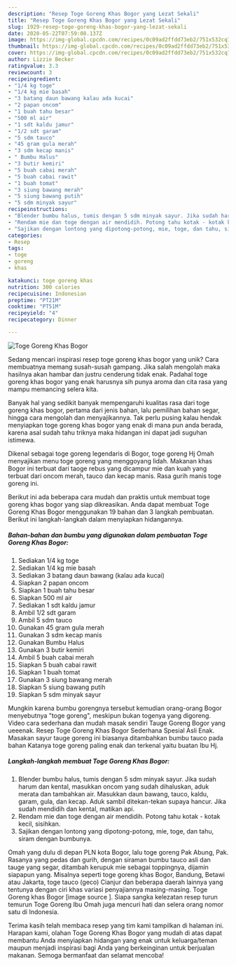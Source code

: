 ```yaml
---
description: "Resep Toge Goreng Khas Bogor yang Lezat Sekali"
title: "Resep Toge Goreng Khas Bogor yang Lezat Sekali"
slug: 1929-resep-toge-goreng-khas-bogor-yang-lezat-sekali
date: 2020-05-22T07:59:08.137Z
image: https://img-global.cpcdn.com/recipes/0c09ad2ffdd73eb2/751x532cq70/toge-goreng-khas-bogor-foto-resep-utama.jpg
thumbnail: https://img-global.cpcdn.com/recipes/0c09ad2ffdd73eb2/751x532cq70/toge-goreng-khas-bogor-foto-resep-utama.jpg
cover: https://img-global.cpcdn.com/recipes/0c09ad2ffdd73eb2/751x532cq70/toge-goreng-khas-bogor-foto-resep-utama.jpg
author: Lizzie Becker
ratingvalue: 3.3
reviewcount: 3
recipeingredient:
- "1/4 kg toge"
- "1/4 kg mie basah"
- "3 batang daun bawang kalau ada kucai"
- "2 papan oncom"
- "1 buah tahu besar"
- "500 ml air"
- "1 sdt kaldu jamur"
- "1/2 sdt garam"
- "5 sdm tauco"
- "45 gram gula merah"
- "3 sdm kecap manis"
- " Bumbu Halus"
- "3 butir kemiri"
- "5 buah cabai merah"
- "5 buah cabai rawit"
- "1 buah tomat"
- "3 siung bawang merah"
- "5 siung bawang putih"
- "5 sdm minyak sayur"
recipeinstructions:
- "Blender bumbu halus, tumis dengan 5 sdm minyak sayur. Jika sudah harum dan kental, masukkan oncom yang sudah dihaluskan, aduk merata dan tambahkan air. Masukkan daun bawang, tauco, kaldu, garam, gula, dan kecap. Aduk sambil ditekan-tekan supaya hancur. Jika sudah mendidih dan kental, matikan api."
- "Rendam mie dan toge dengan air mendidih. Potong tahu kotak - kotak kecil, sisihkan."
- "Sajikan dengan lontong yang dipotong-potong, mie, toge, dan tahu, siram dengan bumbunya."
categories:
- Resep
tags:
- toge
- goreng
- khas

katakunci: toge goreng khas 
nutrition: 300 calories
recipecuisine: Indonesian
preptime: "PT21M"
cooktime: "PT51M"
recipeyield: "4"
recipecategory: Dinner

---
```



![Toge Goreng Khas Bogor](https://img-global.cpcdn.com/recipes/0c09ad2ffdd73eb2/751x532cq70/toge-goreng-khas-bogor-foto-resep-utama.jpg)

Sedang mencari inspirasi resep toge goreng khas bogor yang unik? Cara membuatnya memang susah-susah gampang. Jika salah mengolah maka hasilnya akan hambar dan justru cenderung tidak enak. Padahal toge goreng khas bogor yang enak harusnya sih punya aroma dan cita rasa yang mampu memancing selera kita.

Banyak hal yang sedikit banyak mempengaruhi kualitas rasa dari toge goreng khas bogor, pertama dari jenis bahan, lalu pemilihan bahan segar, hingga cara mengolah dan menyajikannya. Tak perlu pusing kalau hendak menyiapkan toge goreng khas bogor yang enak di mana pun anda berada, karena asal sudah tahu triknya maka hidangan ini dapat jadi suguhan istimewa.

Dikenal sebagai toge goreng legendaris di Bogor, toge goreng Hj Omah menyajikan menu toge goreng yang menggoyang lidah. Makanan khas Bogor ini terbuat dari taoge rebus yang dicampur mie dan kuah yang terbuat dari oncom merah, tauco dan kecap manis. Rasa gurih manis toge goreng ini.


Berikut ini ada beberapa cara mudah dan praktis untuk membuat toge goreng khas bogor yang siap dikreasikan. Anda dapat membuat Toge Goreng Khas Bogor menggunakan 19 bahan dan 3 langkah pembuatan. Berikut ini langkah-langkah dalam menyiapkan hidangannya.

<!--inarticleads1-->

##### Bahan-bahan dan bumbu yang digunakan dalam pembuatan Toge Goreng Khas Bogor:

1. Sediakan 1/4 kg toge
1. Sediakan 1/4 kg mie basah
1. Sediakan 3 batang daun bawang (kalau ada kucai)
1. Siapkan 2 papan oncom
1. Siapkan 1 buah tahu besar
1. Siapkan 500 ml air
1. Sediakan 1 sdt kaldu jamur
1. Ambil 1/2 sdt garam
1. Ambil 5 sdm tauco
1. Gunakan 45 gram gula merah
1. Gunakan 3 sdm kecap manis
1. Gunakan  Bumbu Halus
1. Gunakan 3 butir kemiri
1. Ambil 5 buah cabai merah
1. Siapkan 5 buah cabai rawit
1. Siapkan 1 buah tomat
1. Gunakan 3 siung bawang merah
1. Siapkan 5 siung bawang putih
1. Siapkan 5 sdm minyak sayur


Mungkin karena bumbu gorengnya tersebut kemudian orang-orang Bogor menyebutnya &#34;toge goreng&#34;, meskipun bukan togenya yang digoreng. Video cara sederhana dan mudah masak sendiri Tauge Goreng Bogor yang ueeenak. Resep Toge Goreng Khas Bogor Sederhana Spesial Asli Enak. Masakan sayur tauge goreng ini biasanya ditambahkan bumbu tauco pada bahan Katanya toge goreng paling enak dan terkenal yaitu buatan Ibu Hj. 

<!--inarticleads2-->

##### Langkah-langkah membuat Toge Goreng Khas Bogor:

1. Blender bumbu halus, tumis dengan 5 sdm minyak sayur. Jika sudah harum dan kental, masukkan oncom yang sudah dihaluskan, aduk merata dan tambahkan air. Masukkan daun bawang, tauco, kaldu, garam, gula, dan kecap. Aduk sambil ditekan-tekan supaya hancur. Jika sudah mendidih dan kental, matikan api.
1. Rendam mie dan toge dengan air mendidih. Potong tahu kotak - kotak kecil, sisihkan.
1. Sajikan dengan lontong yang dipotong-potong, mie, toge, dan tahu, siram dengan bumbunya.


Omah yang dulu di depan PLN kota Bogor, lalu toge goreng Pak Abung, Pak. Rasanya yang pedas dan gurih, dengan siraman bumbu tauco asli dan tauge yang segar, ditambah kerupuk mie sebagai toppingnya, dijamin siapapun yang. Misalnya seperti toge goreng khas Bogor, Bandung, Betawi atau Jakarta, toge tauco (geco) Cianjur dan beberapa daerah lainnya yang tentunya dengan ciri khas variasi penyajiannya masing-masing. Toge Goreng khas Bogor [image source ]. Siapa sangka kelezatan resep turun temurun Toge Goreng Ibu Omah juga mencuri hati dan selera orang nomor satu di Indonesia. 

Terima kasih telah membaca resep yang tim kami tampilkan di halaman ini. Harapan kami, olahan Toge Goreng Khas Bogor yang mudah di atas dapat membantu Anda menyiapkan hidangan yang enak untuk keluarga/teman maupun menjadi inspirasi bagi Anda yang berkeinginan untuk berjualan makanan. Semoga bermanfaat dan selamat mencoba!
